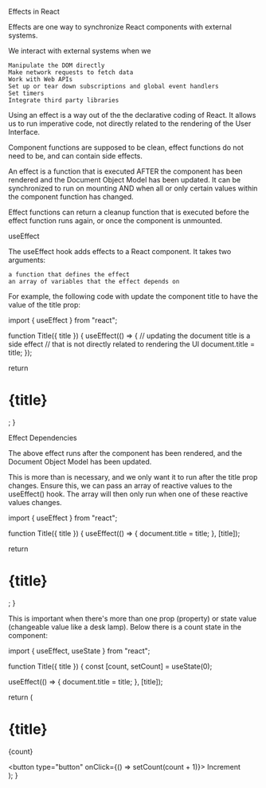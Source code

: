 Effects in React

Effects are one way to synchronize React components with external systems. 

We interact with external systems when we

    Manipulate the DOM directly
    Make network requests to fetch data
    Work with Web APIs
    Set up or tear down subscriptions and global event handlers
    Set timers
    Integrate third party libraries

Using an effect is a way out of the the declarative coding of React. It allows us to run imperative code, not directly related to the rendering of the User Interface.

Component functions are supposed to be clean, effect functions do not need to be, and can contain side effects.

An effect is a function that is executed AFTER the component has been rendered and the Document Object Model has been updated. It can be synchronized to run on mounting AND when all or only certain values within the component function has changed.

Effect functions can return a cleanup function that is executed before the effect function runs again, or once the component is unmounted.

useEffect

The useEffect hook adds effects to a React component. It takes two arguments:

    a function that defines the effect
    an array of variables that the effect depends on

For example, the following code with update the component title to have the value of the title prop:

import { useEffect } from "react";

function Title({ title }) {
  useEffect(() => {
    // updating the document title is a side effect
    // that is not directly related to rendering the UI
    document.title = title;
  });

  return <h1>{title}</h1>;
}

Effect Dependencies

The above effect runs after the component has been rendered, and the Document Object Model has been updated.

This is more than is necessary, and we only want it to run after the title prop changes. Ensure this, we can pass an array of reactive values to the useEffect() hook. The array will then only run when one of these reactive values changes.

import { useEffect } from "react";

function Title({ title }) {
  useEffect(() => {
    document.title = title;
  }, [title]);

  return <h1>{title}</h1>;
}

This is important when there's more than one prop (property) or state value (changeable value like a desk lamp). Below there is a count state in the component:

import { useEffect, useState } from "react";

function Title({ title }) {
  const [count, setCount] = useState(0);

  useEffect(() => {
    document.title = title;
  }, [title]);

  return (
    <div>
      <h1>{title}</h1>
      <p>{count}</p>
      <button type="button" onClick={() => setCount(count + 1)}>
        Increment
      </button>
    </div>
  );
}



